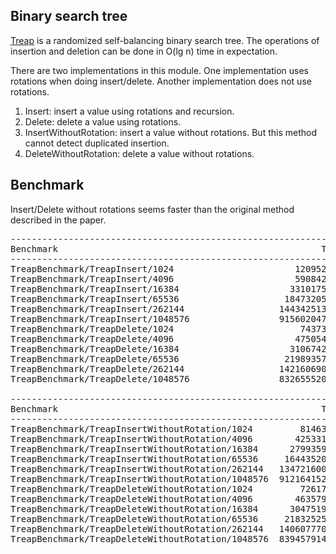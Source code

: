 ## Binary search tree
[Treap](https://en.wikipedia.org/wiki/Treap) is a randomized self-balancing
binary search tree. The operations of insertion and deletion can be done in
O(lg n) time in expectation.

There are two implementations in this module. One implementation uses rotations
when doing insert/delete. Another implementation does not use rotations.
1. Insert: insert a value using rotations and recursion.
1. Delete: delete a value using rotations.
1. InsertWithoutRotation: insert a value without rotations. But this method
   cannot detect duplicated insertion.
1. DeleteWithoutRotation: delete a value without rotations.

## Benchmark
Insert/Delete without rotations seems faster than the original method described
in the paper.
<pre>
-----------------------------------------------------------------------------------------
Benchmark                                                  Time           CPU Iterations
-----------------------------------------------------------------------------------------
TreapBenchmark/TreapInsert/1024                       120952 ns     120988 ns       5707
TreapBenchmark/TreapInsert/4096                       590842 ns     590948 ns       1176
TreapBenchmark/TreapInsert/16384                     3310175 ns    3310458 ns        210
TreapBenchmark/TreapInsert/65536                    18473205 ns   18474659 ns         37
TreapBenchmark/TreapInsert/262144                  144342513 ns  144350553 ns          6
TreapBenchmark/TreapInsert/1048576                 915602047 ns  913382690 ns          1
TreapBenchmark/TreapDelete/1024                        74373 ns      74314 ns       9317
TreapBenchmark/TreapDelete/4096                       475054 ns     475042 ns       1472
TreapBenchmark/TreapDelete/16384                     3106742 ns    3106719 ns        229
TreapBenchmark/TreapDelete/65536                    21989357 ns   21991139 ns         31
TreapBenchmark/TreapDelete/262144                  142160690 ns  142168520 ns          5
TreapBenchmark/TreapDelete/1048576                 832655520 ns  832701624 ns          1

-----------------------------------------------------------------------------------------
Benchmark                                                  Time           CPU Iterations
-----------------------------------------------------------------------------------------
TreapBenchmark/TreapInsertWithoutRotation/1024         81463 ns      81334 ns       8464
TreapBenchmark/TreapInsertWithoutRotation/4096        425331 ns     425371 ns       1668
TreapBenchmark/TreapInsertWithoutRotation/16384      2799359 ns    2799478 ns        250
TreapBenchmark/TreapInsertWithoutRotation/65536     16443520 ns   16402285 ns         43
TreapBenchmark/TreapInsertWithoutRotation/262144   134721600 ns  134472696 ns          6
TreapBenchmark/TreapInsertWithoutRotation/1048576  912164152 ns  912180108 ns          1
TreapBenchmark/TreapDeleteWithoutRotation/1024         72617 ns      72648 ns       9568
TreapBenchmark/TreapDeleteWithoutRotation/4096        463579 ns     463544 ns       1511
TreapBenchmark/TreapDeleteWithoutRotation/16384      3047519 ns    3047552 ns        227
TreapBenchmark/TreapDeleteWithoutRotation/65536     21832525 ns   21833010 ns         33
TreapBenchmark/TreapDeleteWithoutRotation/262144   140607770 ns  140610778 ns          5
TreapBenchmark/TreapDeleteWithoutRotation/1048576  839457914 ns  839475488 ns          1
</pre>
